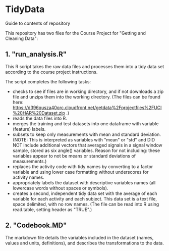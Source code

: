 TidyData
========

Guide to contents of repository 

This repository has two files for the Course Project for "Getting and Cleaning Data":

## 1.  "run_analysis.R"  
  
This R script takes the raw data files and processes them into a tidy data set according to the course project instructions.

The script completes the following tasks:
* checks to see if files are in working directory, and if not downloads a zip file and unzips them into the working directory.  (The files can be found here: https://d396qusza40orc.cloudfront.net/getdata%2Fprojectfiles%2FUCI%20HAR%20Dataset.zip .)
* reads the data files into R.
* merges the training and test datasets into one dataframe with variable (feature) labels.
* subsets to keep only measurements with mean and standard deviation.  (NOTE: This is interpreted as variables with "mean" or "std" and DID NOT include additional vectors that averaged signals in a signal window sample, stored as six angle() variables. Reason for not including: these variables appear to not be means or standard deviations of measurements.)
* replaces the activity code with tidy names by converting to a factor variable and using lower case formatting without underscores for activity names.
* appropriately labels the dataset with descriptive variables names (all lowercase words without spaces or symbols).
* creates a second, independent tidy data set with the average of each variable for each activity and each subject.  This data set is a text file, space delimited, with no row names. (The file can be read into R using read.table, setting header as "TRUE".)

## 2.  "Codebook.MD" 

The markdown file details the variables included in the dataset (names, values and units, definitions), and describes the transformations to the data.
